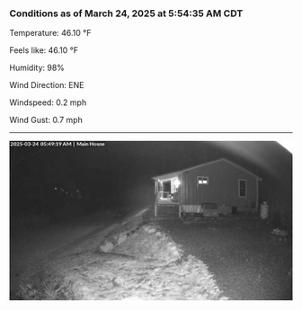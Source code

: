 ### Conditions as of March 24, 2025 at 5:54:35 AM CDT 

Temperature: 46.10 &deg;F

Feels like: 46.10 &deg;F

Humidity: 98%

Wind Direction: ENE

Windspeed: 0.2 mph

Wind Gust: 0.7 mph

---

<img src="./images/latest.jpeg"/>

